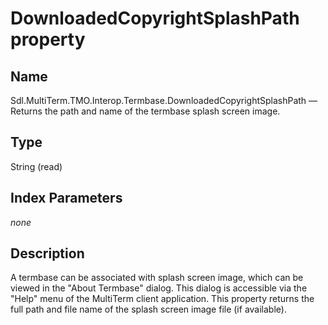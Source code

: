 # DownloadedCopyrightSplashPath property

## Name

Sdl.MultiTerm.TMO.Interop.Termbase.DownloadedCopyrightSplashPath —          Returns the path and name of the termbase splash screen image.


## Type

String
(read)

## Index Parameters
*none*


## Description


A termbase can be associated with splash screen image, which can be viewed in the "About Termbase" dialog. This dialog is accessible via the "Help" menu of the MultiTerm client application. This property returns the full path and file name of the splash screen image file (if available).
